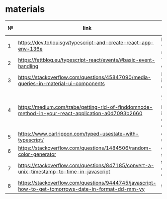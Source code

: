 # materials
| № | link | desc | additional info |
| ---| --- | --- | --- |
| 1 | https://dev.to/louisgv/typescript-and-create-react-app-env-136e | how to deal with react-app-env.d.ts | helped |
| 2 | https://fettblog.eu/typescript-react/events/#basic-event-handling | Typescript event handling | helped |
| 3 | https://stackoverflow.com/questions/45847090/media-queries-in-material-ui-components | Media queries in Material-ui components | |
| 4 | https://medium.com/trabe/getting-rid-of-finddomnode-method-in-your-react-application-a0d7093b2660 | Avoiding "findDOMNode is deprecated in StrictMode" error in console | |
| 5 | https://www.carlrippon.com/typed-usestate-with-typescript/ | definig useState types | |
| 6 | https://stackoverflow.com/questions/1484506/random-color-generator | color generator ||
| 7 | https://stackoverflow.com/questions/847185/convert-a-unix-timestamp-to-time-in-javascript | time convertingfrom darksky api | |
| 8 | https://stackoverflow.com/questions/9444745/javascript-how-to-get-tomorrows-date-in-format-dd-mm-yy | tomorrow day ||
